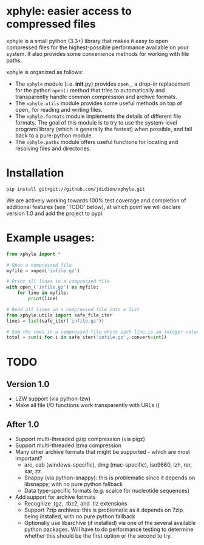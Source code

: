 # xphyle: easier access to compressed files

xphyle is a small python (3.3+) library that makes it easy to open compressed
files for the highest-possible performance available on your system. It also
provides some convenience methods for working with file paths.

xphyle is organized as follows:

* The `xphyle` module (i.e. __init__.py) provides `open_`, a drop-in replacement for the python `open()` method that tries to automatically and transparently handle common compression and archive formats.
* The `xphyle.utils` module provides some useful methods on top of open_ for reading and writing files.
* The `xphyle.formats` module implements the details of different file formats. The goal of this module is to try to use the system-level program/library (which is generally the fastest) when possible, and fall back to a pure-python module.
* The `xphyle.paths` module offers useful functions for locating and resolving files and directories.

# Installation

```
pip install git+git://github.com/jdidion/xphyle.git
```

We are actively working towards 100% test coverage and completion of additional features (see 'TODO' below), at which point we will declare version 1.0 and add the project to pypi.

# Example usages:

```python
from xphyle import *

# Open a compressed file
myfile = xopen('infile.gz')

# Print all lines in a compressed file
with open_('infile.gz') as myfile:
    for line in myfile:
        print(line)

# Read all lines in a compressed file into a list
from xphyle.utils import safe_file_iter
lines = list(safe_iter('infile.gz'))

# Sum the rows in a compressed file where each line is an integer value
total = sum(i for i in safe_iter('infile.gz', convert=int))
```

# TODO

## Version 1.0

* LZW support (via python-lzw)
* Make all file I/O functions work transparently with URLs ()

## After 1.0

* Support multi-threaded gzip compression (via pigz)
* Support multi-threaded lzma compression
* Many other archive formats that might be supported - which are most important?
    * arc, cab (windows-specific), dmg (mac-specific), iso9660, lzh, rar, xar, zz
    * Snappy (via python-snappy): this is problematic since it depends on libsnappy, with no pure python fallback
    * Data type-specific formats (e.g. scalce for nucleotide sequences)
* Add support for archive formats
    * Recognize .tgz, .tbz2, and .tlz extensions
    * Support 7zip archives: this is problematic as it depends on 7zip being installed, with no pure python fallback
    * Optionally use libarchive (if installed) via one of the several available python packages. Will have to do performance testing to determine whether this should be the first option or the second to try.
